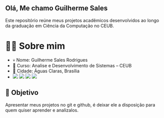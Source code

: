 ## Olá, Me chamo Guilherme Sales 

Este repositório reúne meus projetos acadêmicos desenvolvidos ao longo da graduação em Ciência da Computação no CEUB.

# 👨‍🎓 Sobre mim
- 💀 Nome: Guilherme Sales Rodrigues 
- 👾 Curso: Analise e Desenvolvimento de Sistemas – CEUB
- 🧥 Cidade: Águas Claras, Brasília
- <div> 
  <a href="https://instagram.com/guilherme.dt" target="_blank"><img src="https://img.shields.io/badge/-Instagram-%23E4405F?style=for-the-badge&logo=instagram&logoColor=white" target="_blank"></a>
 	<a href="https://www.twitch.tv/lostfps1" target="_blank"><img src="https://img.shields.io/badge/Twitch-9146FF?style=for-the-badge&logo=twitch&logoColor=white" target="_blank"></a>
  <a href="https://www.linkedin.com/feed/?trk=sem-ga_campid.12619604099_asid.149519181115_crid.725790844702_kw.linkedin_d.c_tid.kwd-148086543_n.g_mt.e_geo.9196708" target="_blank"><img src="https://img.shields.io/badge/-LinkedIn-%230077B5?style=for-the-badge&logo=linkedin&logoColor=white" target="_blank"></a> 
  <a href="https://rallycry.gg/pt-BR/lbeu" target="_blank"><img src="https://img.shields.io/badge/rallycry-7289DA?style=for-the-badge&logo=rallycry&logoColor=white" target="_blank"></a> 
  
</div>

## 🎲 Objetivo

Apresentar meus projetos no git e github, é deixar ele a disposição para quem quiser aprender e analizalos.


